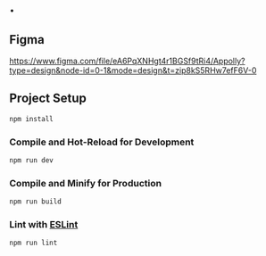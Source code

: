 # .


## Figma

https://www.figma.com/file/eA6PqXNHgt4r1BGSf9tRi4/Appolly?type=design&node-id=0-1&mode=design&t=zip8kS5RHw7efF6V-0

## Project Setup

```sh
npm install
```

### Compile and Hot-Reload for Development

```sh
npm run dev
```

### Compile and Minify for Production

```sh
npm run build
```

### Lint with [ESLint](https://eslint.org/)

```sh
npm run lint
```
